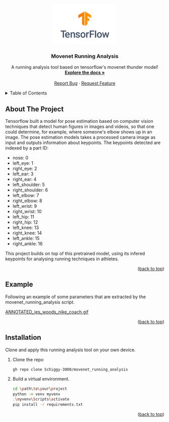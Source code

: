 <a name="readme-top"></a>


<!-- PROJECT LOGO -->
<br />
<div align="center">
  <a href="https://github.com/Schiggy-3000/movenet_running_analysis">
    <img src="/Miscellaneous/tensor_flow_logo.png" alt="Logo" style="width: 200px; height: auto;">
  </a>

  <h3 align="center">Movenet Running Analysis</h3>

  <p align="center">
    A running analysis tool based on tensorflow's movenet thunder model!
    <br />
    <a href="https://github.com/Schiggy-3000/movenet_running_analysis"><strong>Explore the docs »</strong></a>
    <br />
    <br />
    <a href="https://github.com/Schiggy-3000/movenet_running_analysis/issues/new?labels=bug&template=bug-report---.md">Report Bug</a>
    ·
    <a href="https://github.com/Schiggy-3000/movenet_running_analysis/issues/new?labels=enhancement&template=feature-request---.md">Request Feature</a>
  </p>
</div>



<!-- TABLE OF CONTENTS -->
<details>
  <summary>Table of Contents</summary>
  <ol>
    <li><a href="#about-the-project">About The Project</a></li>
    <li><a href="#example">Example</a></li>
    <li><a href="#installation">Installation</a></li>
  </ol>
</details>



## About The Project

Tensorflow built a model for pose estimation based on computer vision techniques that detect human figures in images and videos, so that one could determine, for example, where someone's elbow shows up in an image. The pose estimation models takes a processed camera image as input and outputs information about keypoints. The keypoints detected are indexed by a part ID:

* nose: 0
* left_eye: 1
* right_eye: 2
* left_ear: 3
* right_ear: 4
* left_shoulder: 5
* right_shoulder: 6
* left_elbow: 7
* right_elbow: 8
* left_wrist: 9
* right_wrist: 10
* left_hip: 11
* right_hip: 12
* left_knee: 13
* right_knee: 14
* left_ankle: 15
* right_ankle: 16

This project builds on top of this pretrained model, using its infered keypoints for analysing running techniques in athletes.  

<p align="right">(<a href="#readme-top">back to top</a>)</p>



## Example

Following an example of some parameters that are extracted by the movenet_running_analysis script.

[ANNOTATED_jes_woods_nike_coach.gif](https://github.com/Schiggy-3000/movenet_running_analysis/blob/main/Processed_data/Gifs/ANNOTATED_jes_woods_nike_coach.gif)



<p align="right">(<a href="#readme-top">back to top</a>)</p>



## Installation

Clone and apply this running analysis tool on your own device.

1. Clone the repo
   ```GitHub CLI
   gh repo clone Schiggy-3000/movenet_running_analysis
   ```
2. Build a virtual environment.
   ```sh
   cd \path\to\your\project
   python -m venv myvenv
   .\myvenv\Scripts\activate
   pip install -r requirements.txt
   ```

<p align="right">(<a href="#readme-top">back to top</a>)</p>